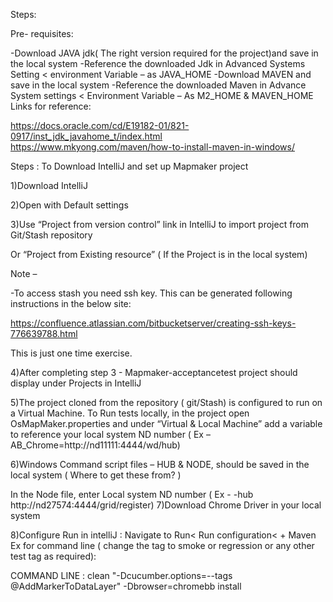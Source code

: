 Steps:

Pre- requisites:

-Download JAVA jdk( The right version required for the project)and save  in the local system
-Reference the downloaded Jdk in Advanced Systems Setting < environment Variable – as JAVA_HOME
-Download MAVEN and save in the local system
-Reference the downloaded Maven in Advance System settings < Environment Variable – As M2_HOME & MAVEN_HOME
Links for reference:

https://docs.oracle.com/cd/E19182-01/821-0917/inst_jdk_javahome_t/index.html
https://www.mkyong.com/maven/how-to-install-maven-in-windows/

Steps : To Download IntelliJ and set up Mapmaker project

1)Download IntelliJ

2)Open with Default settings

3)Use “Project from version control” link in IntelliJ to import project from Git/Stash repository

Or “Project from Existing resource” ( If the Project is in the local system)

Note –

-To access stash you need ssh key. This can be generated following instructions in the below site:

https://confluence.atlassian.com/bitbucketserver/creating-ssh-keys-776639788.html

This is just one time exercise.

4)After completing step 3 - Mapmaker-acceptancetest project should display under Projects in IntelliJ

5)The project cloned from the repository ( git/Stash) is configured to run on a Virtual Machine.
To Run tests locally, in the project open OsMapMaker.properties and under “Virtual & Local Machine”
add a variable to reference your local system ND number ( Ex – AB_Chrome=http://nd11111:4444/wd/hub)

6)Windows Command script files – HUB & NODE, should be saved in the local system ( Where to get these from? )

In the Node file, enter Local system ND number ( Ex - -hub http://nd27574:4444/grid/register)
7)Download Chrome Driver in your local system

8)Configure Run in intelliJ :
Navigate to Run< Run configuration< + Maven 
Ex for command line ( change the tag to smoke or regression or any other test tag as required):
  
  COMMAND LINE : clean "-Dcucumber.options=--tags   @AddMarkerToDataLayer" -Dbrowser=chromebb install




